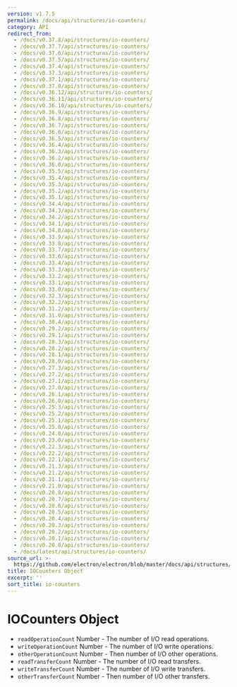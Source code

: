 ```yaml
---
version: v1.7.5
permalink: /docs/api/structures/io-counters/
category: API
redirect_from:
  - /docs/v0.37.8/api/structures/io-counters/
  - /docs/v0.37.7/api/structures/io-counters/
  - /docs/v0.37.6/api/structures/io-counters/
  - /docs/v0.37.5/api/structures/io-counters/
  - /docs/v0.37.4/api/structures/io-counters/
  - /docs/v0.37.3/api/structures/io-counters/
  - /docs/v0.37.1/api/structures/io-counters/
  - /docs/v0.37.0/api/structures/io-counters/
  - /docs/v0.36.12/api/structures/io-counters/
  - /docs/v0.36.11/api/structures/io-counters/
  - /docs/v0.36.10/api/structures/io-counters/
  - /docs/v0.36.9/api/structures/io-counters/
  - /docs/v0.36.8/api/structures/io-counters/
  - /docs/v0.36.7/api/structures/io-counters/
  - /docs/v0.36.6/api/structures/io-counters/
  - /docs/v0.36.5/api/structures/io-counters/
  - /docs/v0.36.4/api/structures/io-counters/
  - /docs/v0.36.3/api/structures/io-counters/
  - /docs/v0.36.2/api/structures/io-counters/
  - /docs/v0.36.0/api/structures/io-counters/
  - /docs/v0.35.5/api/structures/io-counters/
  - /docs/v0.35.4/api/structures/io-counters/
  - /docs/v0.35.3/api/structures/io-counters/
  - /docs/v0.35.2/api/structures/io-counters/
  - /docs/v0.35.1/api/structures/io-counters/
  - /docs/v0.34.4/api/structures/io-counters/
  - /docs/v0.34.3/api/structures/io-counters/
  - /docs/v0.34.2/api/structures/io-counters/
  - /docs/v0.34.1/api/structures/io-counters/
  - /docs/v0.34.0/api/structures/io-counters/
  - /docs/v0.33.9/api/structures/io-counters/
  - /docs/v0.33.8/api/structures/io-counters/
  - /docs/v0.33.7/api/structures/io-counters/
  - /docs/v0.33.6/api/structures/io-counters/
  - /docs/v0.33.4/api/structures/io-counters/
  - /docs/v0.33.3/api/structures/io-counters/
  - /docs/v0.33.2/api/structures/io-counters/
  - /docs/v0.33.1/api/structures/io-counters/
  - /docs/v0.33.0/api/structures/io-counters/
  - /docs/v0.32.3/api/structures/io-counters/
  - /docs/v0.32.2/api/structures/io-counters/
  - /docs/v0.31.2/api/structures/io-counters/
  - /docs/v0.31.0/api/structures/io-counters/
  - /docs/v0.30.4/api/structures/io-counters/
  - /docs/v0.29.2/api/structures/io-counters/
  - /docs/v0.29.1/api/structures/io-counters/
  - /docs/v0.28.3/api/structures/io-counters/
  - /docs/v0.28.2/api/structures/io-counters/
  - /docs/v0.28.1/api/structures/io-counters/
  - /docs/v0.28.0/api/structures/io-counters/
  - /docs/v0.27.3/api/structures/io-counters/
  - /docs/v0.27.2/api/structures/io-counters/
  - /docs/v0.27.1/api/structures/io-counters/
  - /docs/v0.27.0/api/structures/io-counters/
  - /docs/v0.26.1/api/structures/io-counters/
  - /docs/v0.26.0/api/structures/io-counters/
  - /docs/v0.25.3/api/structures/io-counters/
  - /docs/v0.25.2/api/structures/io-counters/
  - /docs/v0.25.1/api/structures/io-counters/
  - /docs/v0.25.0/api/structures/io-counters/
  - /docs/v0.24.0/api/structures/io-counters/
  - /docs/v0.23.0/api/structures/io-counters/
  - /docs/v0.22.3/api/structures/io-counters/
  - /docs/v0.22.2/api/structures/io-counters/
  - /docs/v0.22.1/api/structures/io-counters/
  - /docs/v0.21.3/api/structures/io-counters/
  - /docs/v0.21.2/api/structures/io-counters/
  - /docs/v0.21.1/api/structures/io-counters/
  - /docs/v0.21.0/api/structures/io-counters/
  - /docs/v0.20.8/api/structures/io-counters/
  - /docs/v0.20.7/api/structures/io-counters/
  - /docs/v0.20.6/api/structures/io-counters/
  - /docs/v0.20.5/api/structures/io-counters/
  - /docs/v0.20.4/api/structures/io-counters/
  - /docs/v0.20.3/api/structures/io-counters/
  - /docs/v0.20.2/api/structures/io-counters/
  - /docs/v0.20.1/api/structures/io-counters/
  - /docs/v0.20.0/api/structures/io-counters/
  - /docs/latest/api/structures/io-counters/
source_url: >-
  https://github.com/electron/electron/blob/master/docs/api/structures/io-counters.md
title: IOCounters Object
excerpt: ''
sort_title: io-counters
---
```




<!--


                                      ::::
                                    :o+//+o:
                                    +o    oo-
                                    :o+//oo/+o/
                                      -::-   -oo:
                                               /s/
                      -::::::::-                :s/  :::--
                  :+oo+////////+:        -:/+oo/ :s:-///++oo+:
                /o+:                -/+oo+/:-     +o-      -:+o:
               /s:              -:+o+/:           -o+         :s/
              -s/            -/oo/:                /s-         +s-
              -s/         -/oo/-                   -s/         /s-
               oo       :+o/-                       oo         oo
               -s/    :oo/                          /s-       /s-
                :s/ :oo:              -::-          /s-      /s:
                  -+o/               /ssss/         :s:    -+o-
                 :o+--               /ssss/         :s:   :o+-
                :s/  +o:              -::-          /s-   --
               -s/    :+o/-                         /s-
               oo       -+o+-                       oo
              -s/         -/oo/-                   -s/
             -+soo+:         -/oo/:                /s-      /oooo+-
             o+   :s:           -:+o+/:-          -o+      /s:  -oo
             oo:--/s:       ::      -:+oo+/:-     -/-      /s/--:o+
              :+++/-        :s:          -:/+ooo++//////++oo//+o+:
                             /s:                --::::::--
                              /s/              /s-
                               :oo:          :oo:
                                 /oo/-    -/oo/
                                   -/+oooo+/-





                   _______  _______  _______  _______  __
                  |       ||       ||       ||       ||  |
                  |  _____||_     _||   _   ||    _  ||  |
                  | |_____   |   |  |  | |  ||   |_| ||  |
                  |_____  |  |   |  |  |_|  ||    ___||__|
                   _____| |  |   |  |       ||   |     __
                  |_______|  |___|  |_______||___|    |__|


    This file is generated automatically, so it should not be edited.

    To make changes, head over to the electron/electron repository:

    https://github.com/electron/electron/blob/master/docs/api/structures/io-counters.md

    Thanks!

-->
# IOCounters Object

*   `readOperationCount` Number - The number of I/O read operations.
*   `writeOperationCount` Number - The number of I/O write operations.
*   `otherOperationCount` Number - Then number of I/O other operations.
*   `readTransferCount` Number - The number of I/O read transfers.
*   `writeTransferCount` Number - The number of I/O write transfers.
*   `otherTransferCount` Number - Then number of I/O other transfers.
